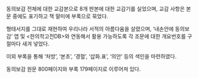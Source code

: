 동의보감 전체에 대한 교감본으로 8개 판본에 대한 교감기를 실었으며, 교감 사항은 본문 중에도 표기하고 책 말미에 부록으로 묶었다.

형태서지를 그대로 재현하여 우리나라 서적의 아름다움을 살렸으며, ‘내손안에 동의보감’ 앱 및 <한의학고전DB>와 연동해서 활용 가능하도록 각 조문에 대한 개요번호를 구절마다 새겨 넣었다.

이외 부록을 통해 ‘처방’, ‘본초’, ‘경혈’, ‘삽화.표’, ‘의안’ 등의 색인을 마련하였다.

동의보감 원문 800페이지와 부록 179페이지로 이루어져 있다.
